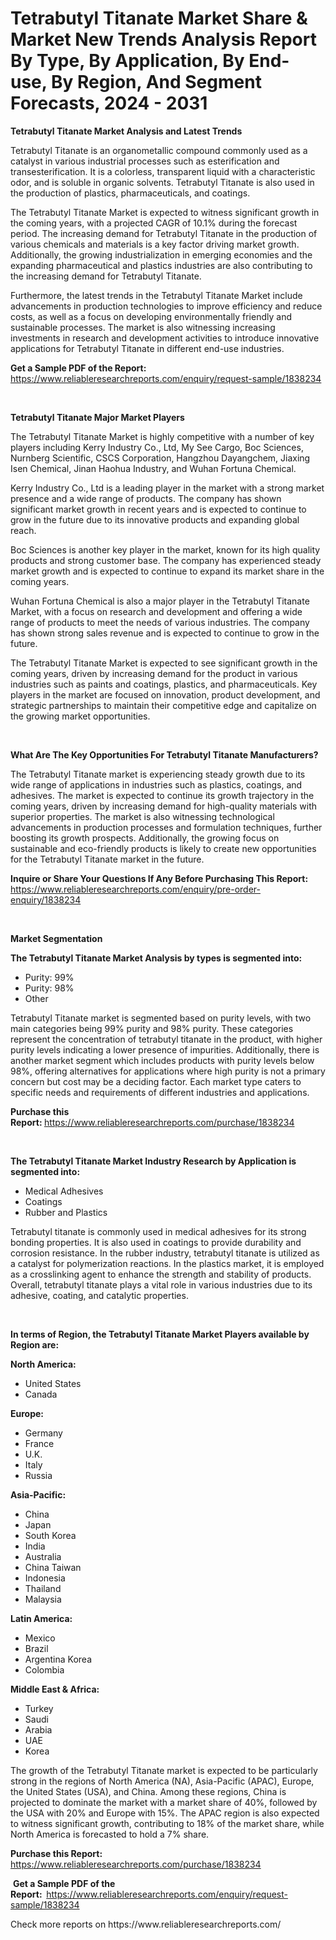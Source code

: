 <p><h1>Tetrabutyl Titanate Market Share & Market New Trends Analysis Report By Type, By Application, By End-use, By Region, And Segment Forecasts, 2024 - 2031</h1></p><p><strong>Tetrabutyl Titanate Market Analysis and Latest Trends</strong></p>
<p><p>Tetrabutyl Titanate is an organometallic compound commonly used as a catalyst in various industrial processes such as esterification and transesterification. It is a colorless, transparent liquid with a characteristic odor, and is soluble in organic solvents. Tetrabutyl Titanate is also used in the production of plastics, pharmaceuticals, and coatings.</p><p>The Tetrabutyl Titanate Market is expected to witness significant growth in the coming years, with a projected CAGR of 10.1% during the forecast period. The increasing demand for Tetrabutyl Titanate in the production of various chemicals and materials is a key factor driving market growth. Additionally, the growing industrialization in emerging economies and the expanding pharmaceutical and plastics industries are also contributing to the increasing demand for Tetrabutyl Titanate.</p><p>Furthermore, the latest trends in the Tetrabutyl Titanate Market include advancements in production technologies to improve efficiency and reduce costs, as well as a focus on developing environmentally friendly and sustainable processes. The market is also witnessing increasing investments in research and development activities to introduce innovative applications for Tetrabutyl Titanate in different end-use industries.</p></p>
<p><strong>Get a Sample PDF of the Report:&nbsp;</strong> <a href="https://www.reliableresearchreports.com/enquiry/request-sample/1838234">https://www.reliableresearchreports.com/enquiry/request-sample/1838234</a></p>
<p>&nbsp;</p>
<p><strong>Tetrabutyl Titanate Major Market Players</strong></p>
<p><p>The Tetrabutyl Titanate Market is highly competitive with a number of key players including Kerry Industry Co., Ltd, My See Cargo, Boc Sciences, Nurnberg Scientific, CSCS Corporation, Hangzhou Dayangchem, Jiaxing Isen Chemical, Jinan Haohua Industry, and Wuhan Fortuna Chemical. </p><p>Kerry Industry Co., Ltd is a leading player in the market with a strong market presence and a wide range of products. The company has shown significant market growth in recent years and is expected to continue to grow in the future due to its innovative products and expanding global reach.</p><p>Boc Sciences is another key player in the market, known for its high quality products and strong customer base. The company has experienced steady market growth and is expected to continue to expand its market share in the coming years.</p><p>Wuhan Fortuna Chemical is also a major player in the Tetrabutyl Titanate Market, with a focus on research and development and offering a wide range of products to meet the needs of various industries. The company has shown strong sales revenue and is expected to continue to grow in the future.</p><p>The Tetrabutyl Titanate Market is expected to see significant growth in the coming years, driven by increasing demand for the product in various industries such as paints and coatings, plastics, and pharmaceuticals. Key players in the market are focused on innovation, product development, and strategic partnerships to maintain their competitive edge and capitalize on the growing market opportunities.</p></p>
<p>&nbsp;</p>
<p><strong>What Are The Key Opportunities For Tetrabutyl Titanate Manufacturers?</strong></p>
<p><p>The Tetrabutyl Titanate market is experiencing steady growth due to its wide range of applications in industries such as plastics, coatings, and adhesives. The market is expected to continue its growth trajectory in the coming years, driven by increasing demand for high-quality materials with superior properties. The market is also witnessing technological advancements in production processes and formulation techniques, further boosting its growth prospects. Additionally, the growing focus on sustainable and eco-friendly products is likely to create new opportunities for the Tetrabutyl Titanate market in the future.</p></p>
<p><strong>Inquire or Share Your Questions If Any Before Purchasing This Report:</strong> <a href="https://www.reliableresearchreports.com/enquiry/pre-order-enquiry/1838234">https://www.reliableresearchreports.com/enquiry/pre-order-enquiry/1838234</a></p>
<p>&nbsp;</p>
<p><strong>Market Segmentation</strong></p>
<p><strong>The Tetrabutyl Titanate Market Analysis by types is segmented into:</strong></p>
<p><ul><li>Purity: 99%</li><li>Purity: 98%</li><li>Other</li></ul></p>
<p><p>Tetrabutyl Titanate market is segmented based on purity levels, with two main categories being 99% purity and 98% purity. These categories represent the concentration of tetrabutyl titanate in the product, with higher purity levels indicating a lower presence of impurities. Additionally, there is another market segment which includes products with purity levels below 98%, offering alternatives for applications where high purity is not a primary concern but cost may be a deciding factor. Each market type caters to specific needs and requirements of different industries and applications.</p></p>
<p><strong>Purchase this Report:&nbsp;</strong><a href="https://www.reliableresearchreports.com/purchase/1838234">https://www.reliableresearchreports.com/purchase/1838234</a></p>
<p>&nbsp;</p>
<p><strong>The Tetrabutyl Titanate Market Industry Research by Application is segmented into:</strong></p>
<p><ul><li>Medical Adhesives</li><li>Coatings</li><li>Rubber and Plastics</li></ul></p>
<p><p>Tetrabutyl titanate is commonly used in medical adhesives for its strong bonding properties. It is also used in coatings to provide durability and corrosion resistance. In the rubber industry, tetrabutyl titanate is utilized as a catalyst for polymerization reactions. In the plastics market, it is employed as a crosslinking agent to enhance the strength and stability of products. Overall, tetrabutyl titanate plays a vital role in various industries due to its adhesive, coating, and catalytic properties.</p></p>
<p>&nbsp;</p>
<p><strong>In terms of Region, the Tetrabutyl Titanate Market Players available by Region are:</strong></p>
<p>
    <p> <strong> North America: </strong>
        <ul>
            <li>United States</li>
            <li>Canada</li>
        </ul>
        </p> 
    <p> <strong> Europe: </strong>
        <ul>
            <li>Germany</li>
            <li>France</li>
            <li>U.K.</li>
            <li>Italy</li>
            <li>Russia</li>
        </ul>
        </p> 
    <p> <strong> Asia-Pacific: </strong>
        <ul>
            <li>China</li>
            <li>Japan</li>
            <li>South Korea</li>
            <li>India</li>
            <li>Australia</li>
            <li>China Taiwan</li>
            <li>Indonesia</li>
            <li>Thailand</li>
            <li>Malaysia</li>
        </ul>
        </p> 
    <p> <strong> Latin America: </strong>
        <ul>
            <li>Mexico</li>
            <li>Brazil</li>
            <li>Argentina Korea</li>
            <li>Colombia</li>
        </ul>
        </p> 
    <p> <strong> Middle East & Africa: </strong>
        <ul>
            <li>Turkey</li>
            <li>Saudi</li>
            <li>Arabia</li>
            <li>UAE</li>
            <li>Korea</li>
        </ul>
    </p>
    </p>
<p><p>The growth of the Tetrabutyl Titanate market is expected to be particularly strong in the regions of North America (NA), Asia-Pacific (APAC), Europe, the United States (USA), and China. Among these regions, China is projected to dominate the market with a market share of 40%, followed by the USA with 20% and Europe with 15%. The APAC region is also expected to witness significant growth, contributing to 18% of the market share, while North America is forecasted to hold a 7% share.</p></p>
<p><strong>Purchase this Report: </strong><a href="https://www.reliableresearchreports.com/purchase/1838234">https://www.reliableresearchreports.com/purchase/1838234</a></p>
<p>&nbsp;<strong>Get a Sample PDF of the Report:&nbsp;&nbsp;</strong><a href="https://www.reliableresearchreports.com/enquiry/request-sample/1838234">https://www.reliableresearchreports.com/enquiry/request-sample/1838234</a></p>
<p><strong></strong></p>
<p>Check more reports on https://www.reliableresearchreports.com/</p>